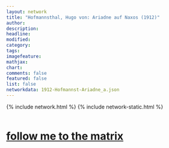 ```yaml
---
layout: network
title: "Hofmannsthal, Hugo von: Ariadne auf Naxos (1912)"
author:
description:
headline:
modified:
category:
tags: 
imagefeature: 
mathjax: 
chart: 
comments: false
featured: false
list: false
networkdata: 1912-Hofmannst-Ariadne_a.json
---
```

{% include network.html %}
{% include network-static.html %}
<div class="row">
  <div class="small-5 small-centered columns"><a href="/matrix267"><h1>follow me to the matrix</h1></a>
</div>
</div>
